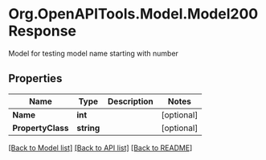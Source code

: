 # Org.OpenAPITools.Model.Model200Response
Model for testing model name starting with number

## Properties

Name | Type | Description | Notes
------------ | ------------- | ------------- | -------------
**Name** | **int** |  | [optional] 
**PropertyClass** | **string** |  | [optional] 

[[Back to Model list]](../../README.md#documentation-for-models) [[Back to API list]](../../README.md#documentation-for-api-endpoints) [[Back to README]](../../README.md)

